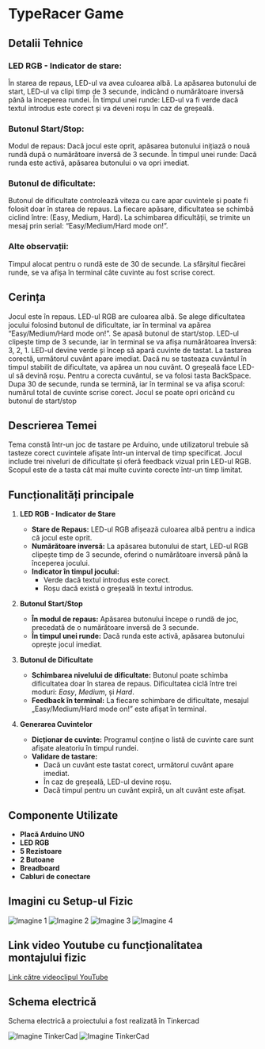 # TypeRacer Game


## Detalii Tehnice

### LED RGB - Indicator de stare:
În starea de repaus, LED-ul va avea culoarea albă.
La apăsarea butonului de start, LED-ul va clipi timp de 3 secunde, indicând o numărătoare inversă până la începerea rundei.
În timpul unei runde: LED-ul va fi verde dacă textul introdus este corect și va deveni roșu în caz de greșeală.
### Butonul Start/Stop:
Modul de repaus: Dacă jocul este oprit, apăsarea butonului inițiază o nouă rundă după o numărătoare inversă de 3 secunde.
În timpul unei runde: Dacă runda este activă, apăsarea butonului o va opri imediat.
### Butonul de dificultate:
Butonul de dificultate controlează viteza cu care apar cuvintele și poate fi folosit doar în starea de repaus.
La fiecare apăsare, dificultatea se schimbă ciclind între: (Easy, Medium, Hard).
La schimbarea dificultății, se trimite un mesaj prin serial: “Easy/Medium/Hard mode on!”.
### Alte observații:
Timpul alocat pentru o rundă este de 30 de secunde.
La sfârșitul fiecărei runde, se va afișa în terminal câte cuvinte au fost scrise corect.

## Cerința

Jocul este în repaus. LED-ul RGB are culoarea albă. Se alege dificultatea jocului folosind butonul de dificultate, iar în terminal va apărea “Easy/Medium/Hard mode on!”. Se apasă butonul de start/stop. LED-ul clipește timp de 3 secunde, iar în terminal se va afișa numărătoarea înversă: 3, 2, 1. LED-ul devine verde și încep să apară cuvinte de tastat. La tastarea corectă, următorul cuvânt apare imediat. Dacă nu se tasteaza cuvântul în timpul stabilit de dificultate, va apărea un nou cuvânt. O greșeală face LED-ul să devină roșu. Pentru a corecta cuvântul, se va folosi tasta BackSpace. Dupa 30 de secunde, runda se termină, iar în terminal se va afișa scorul: numărul total de cuvinte scrise corect. Jocul se poate opri oricând cu butonul de start/stop

## Descrierea Temei
Tema constă într-un joc de tastare pe Arduino, unde utilizatorul trebuie să tasteze corect cuvintele afișate într-un interval de timp specificat. Jocul include trei niveluri de dificultate și oferă feedback vizual prin LED-ul RGB. Scopul este de a tasta cât mai multe cuvinte corecte într-un timp limitat.

## Funcționalități principale

1. **LED RGB - Indicator de Stare**
   - **Stare de Repaus:** LED-ul RGB afișează culoarea albă pentru a indica că jocul este oprit.
   - **Numărătoare inversă:** La apăsarea butonului de start, LED-ul RGB clipește timp de 3 secunde, oferind o numărătoare inversă până la începerea jocului.
   - **Indicator în timpul jocului:** 
     - Verde dacă textul introdus este corect.
     - Roșu dacă există o greșeală în textul introdus.

2. **Butonul Start/Stop**
   - **În modul de repaus:** Apăsarea butonului începe o rundă de joc, precedată de o numărătoare inversă de 3 secunde.
   - **În timpul unei runde:** Dacă runda este activă, apăsarea butonului oprește jocul imediat.

3. **Butonul de Dificultate**
   - **Schimbarea nivelului de dificultate:** Butonul poate schimba dificultatea doar în starea de repaus. Dificultatea ciclă între trei moduri: *Easy*, *Medium*, și *Hard*.
   - **Feedback în terminal:** La fiecare schimbare de dificultate, mesajul „Easy/Medium/Hard mode on!” este afișat în terminal.

4. **Generarea Cuvintelor**
   - **Dicționar de cuvinte:** Programul conține o listă de cuvinte care sunt afișate aleatoriu în timpul rundei.
   - **Validare de tastare:** 
     - Dacă un cuvânt este tastat corect, următorul cuvânt apare imediat.
     - În caz de greșeală, LED-ul devine roșu.
     - Dacă timpul pentru un cuvânt expiră, un alt cuvânt este afișat.

## Componente Utilizate

- **Placă Arduino UNO**
- **LED RGB** 
- **5 Rezistoare** 
- **2 Butoane** 
- **Breadboard**
- **Cabluri de conectare**

## Imagini cu Setup-ul Fizic

![Imagine 1](./imagini/imagine1.jpeg)
![Imagine 2](./imagini/imagine2.jpeg)
![Imagine 3](./imagini/imagine3.jpeg)
![Imagine 4](./imagini/imagine4.jpeg)

## Link video Youtube cu funcționalitatea montajului fizic

[Link către videoclipul YouTube](https://www.youtube.com/watch?v=AJaQn9sDx44)

## Schema electrică

Schema electrică a proiectului a fost realizată în Tinkercad

![Imagine TinkerCad](./imagini/TinkerCad.png)
![Imagine TinkerCad](./imagini/TinkerCad2.png)